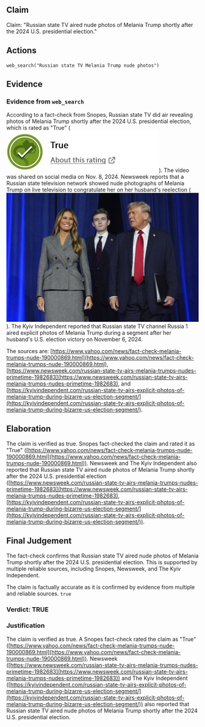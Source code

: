 ## Claim
Claim: "Russian state TV aired nude photos of Melania Trump shortly after the 2024 U.S. presidential election."

## Actions
```
web_search("Russian state TV Melania Trump nude photos")
```

## Evidence
### Evidence from `web_search`
According to a fact-check from Snopes, Russian state TV did air revealing photos of Melania Trump shortly after the 2024 U.S. presidential election, which is rated as "True" (![image 2038](media/2025-08-07_19-34-1754595299-241505.jpg)). The video was shared on social media on Nov. 8, 2024. Newsweek reports that a Russian state television network showed nude photographs of Melania Trump on live television to congratulate her on her husband's reelection (![image 2045](media/2025-08-07_19-35-1754595322-502114.jpg)). The Kyiv Independent reported that Russian state TV channel Russia 1 aired explicit photos of Melania Trump during a segment after her husband's U.S. election victory on November 6, 2024.

The sources are: [https://www.yahoo.com/news/fact-check-melania-trumps-nude-190000869.html](https://www.yahoo.com/news/fact-check-melania-trumps-nude-190000869.html), [https://www.newsweek.com/russian-state-tv-airs-melania-trumps-nudes-primetime-1982683](https://www.newsweek.com/russian-state-tv-airs-melania-trumps-nudes-primetime-1982683), and [https://kyivindependent.com/russian-state-tv-airs-explicit-photos-of-melania-trump-during-bizarre-us-election-segment/](https://kyivindependent.com/russian-state-tv-airs-explicit-photos-of-melania-trump-during-bizarre-us-election-segment/).


## Elaboration
The claim is verified as true. Snopes fact-checked the claim and rated it as "True" ([https://www.yahoo.com/news/fact-check-melania-trumps-nude-190000869.html](https://www.yahoo.com/news/fact-check-melania-trumps-nude-190000869.html)). Newsweek and The Kyiv Independent also reported that Russian state TV aired nude photos of Melania Trump shortly after the 2024 U.S. presidential election ([https://www.newsweek.com/russian-state-tv-airs-melania-trumps-nudes-primetime-1982683](https://www.newsweek.com/russian-state-tv-airs-melania-trumps-nudes-primetime-1982683), [https://kyivindependent.com/russian-state-tv-airs-explicit-photos-of-melania-trump-during-bizarre-us-election-segment/](https://kyivindependent.com/russian-state-tv-airs-explicit-photos-of-melania-trump-during-bizarre-us-election-segment/)).


## Final Judgement
The fact-check confirms that Russian state TV aired nude photos of Melania Trump shortly after the 2024 U.S. presidential election. This is supported by multiple reliable sources, including Snopes, Newsweek, and The Kyiv Independent.

The claim is factually accurate as it is confirmed by evidence from multiple and reliable sources. `true`


### Verdict: TRUE

### Justification
The claim is verified as true. A Snopes fact-check rated the claim as "True" ([https://www.yahoo.com/news/fact-check-melania-trumps-nude-190000869.html](https://www.yahoo.com/news/fact-check-melania-trumps-nude-190000869.html)). Newsweek ([https://www.newsweek.com/russian-state-tv-airs-melania-trumps-nudes-primetime-1982683](https://www.newsweek.com/russian-state-tv-airs-melania-trumps-nudes-primetime-1982683)) and The Kyiv Independent ([https://kyivindependent.com/russian-state-tv-airs-explicit-photos-of-melania-trump-during-bizarre-us-election-segment/](https://kyivindependent.com/russian-state-tv-airs-explicit-photos-of-melania-trump-during-bizarre-us-election-segment/)) also reported that Russian state TV aired nude photos of Melania Trump shortly after the 2024 U.S. presidential election.
